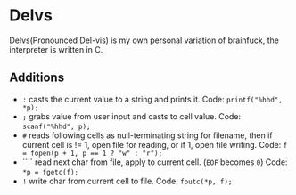 Delvs
=====

Delvs(Pronounced Del-vis) is my own personal variation of brainfuck, the interpreter is written in C.

Additions
---------
- `:` casts the current value to a string and prints it. Code: `printf("%hhd", *p);`
- `;` grabs value from user input and casts to cell value. Code: `scanf("%hhd", p);`
- `#` reads following cells as null-terminating string for filename, then if current cell is != 1, open file for reading, or if 1, open file writing. Code: `f = fopen(p + 1, p == 1 ? "w" : "r");`
- ```` read next char from file, apply to current cell. (`EOF` becomes `0`) Code: `*p = fgetc(f);`
- `!` write char from current cell to file. Code: `fputc(*p, f);`
